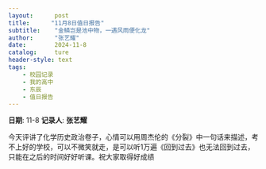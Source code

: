```yaml
---
layout:      post
title:      "11月8日值日报告"
subtitle:    "金鳞岂是池中物，一遇风雨便化龙"
author:      "张艺耀"
date:        2024-11-8
catalog:     ture
header-style: text
tags: 
    - 校园记录
    - 我的高中
    - 东辰
    - 值日报告
---
```


**日期**: 11-8
**记录人**: **张艺耀**



今天评讲了化学历史政治卷子，心情可以用周杰伦的《分裂》中一句话来描述，考不上好的学校，可以不微笑就走，是可以听1万遍《回到过去》也无法回到过去，只能在之后的时间好好听课。祝大家取得好成绩
